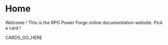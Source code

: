 # Home
Welcome ! This is the RPG Power Forge online documentation website. Pick a card !

CARDS_GO_HERE